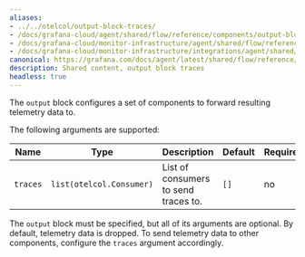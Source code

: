 ```yaml
---
aliases:
- ../../otelcol/output-block-traces/
- /docs/grafana-cloud/agent/shared/flow/reference/components/output-block-traces/
- /docs/grafana-cloud/monitor-infrastructure/agent/shared/flow/reference/components/output-block-traces/
- /docs/grafana-cloud/monitor-infrastructure/integrations/agent/shared/flow/reference/components/output-block-traces/
canonical: https://grafana.com/docs/agent/latest/shared/flow/reference/components/output-block-traces/
description: Shared content, output block traces
headless: true
---
```


The `output` block configures a set of components to forward resulting
telemetry data to.

The following arguments are supported:

Name     | Type                     | Description                          | Default | Required
---------|--------------------------|--------------------------------------|---------|---------
`traces` | `list(otelcol.Consumer)` | List of consumers to send traces to. | `[]`    | no

The `output` block must be specified, but all of its arguments are optional. By
default, telemetry data is dropped. To send telemetry data to other components,
configure the `traces` argument accordingly.
